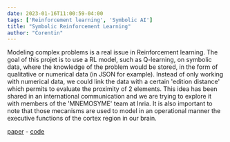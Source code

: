 ```yaml
---
date: 2023-01-16T11:00:59-04:00
tags: ['Reinforcement learning', 'Symbolic AI']
title: "Symbolic Reinforcement Learning"
author: "Corentin"
---
```


Modeling complex problems is a real issue in Reinforcement learning. The goal of this projet is to use a RL model, such as Q-learning, on symbolic data, where the knowledge of the problem would be stored, in the form of qualitative or numerical data (in JSON for example). Instead of only working with numerical data, we could link the data with a certain 'edition distance' which permits to evaluate the proximity of 2 elements. This idea has been shared in an international communication and we are trying to explore it with members of the 'MNEMOSYME' team at Inria. It is also important to note that those mecanisms are used to model in an operational manner the executive functions of the cortex region in our brain.

[paper](https://inria.hal.science/hal-04103795) - [code](https://github.com/riiswa/symbolic-rl)

